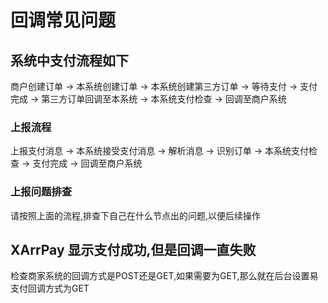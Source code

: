# 回调常见问题

## 系统中支付流程如下

商户创建订单 -> 本系统创建订单 -> 本系统创建第三方订单 -> 等待支付 -> 支付完成 -> 第三方订单回调至本系统 -> 本系统支付检查 -> 回调至商户系统

### 上报流程
上报支付消息 -> 本系统接受支付消息 -> 解析消息 -> 识别订单 -> 本系统支付检查 -> 支付完成 -> 回调至商户系统


### 上报问题排查
请按照上面的流程,排查下自己在什么节点出的问题,以便后续操作


## XArrPay 显示支付成功,但是回调一直失败
检查商家系统的回调方式是POST还是GET,如果需要为GET,那么就在后台设置易支付回调方式为GET